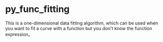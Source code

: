 # py_func_fitting
This is a one-dimensional data fitting algorithm, which can be used when you want to fit a curve with a function but you don't know the function expression。
